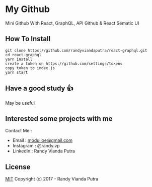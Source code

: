 # My Github
Mini Github With React, GraphQL, API Github &amp; React Sematic UI

## How To Install
```
git clone https://github.com/randyviandaputra/react-graphql.git
cd react-graphql
yarn install
create a token on https://github.com/settings/tokens
copy token to index.js
yarn start
```

## Have a good study :+1:
May be useful

## Interested some projects with me
Contact Me :
- Email : modulloe@gmail.com
- Instagram : @randy.vp
- LinkedIn : Randy Vianda Putra

## License
[MIT](http://opensource.org/licenses/MIT)
Copyright (c) 2017 - Randy Vianda Putra
